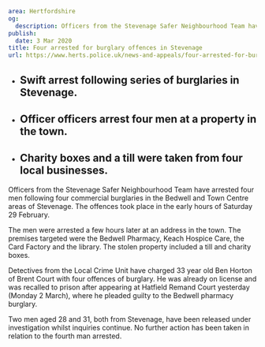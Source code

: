 ```yaml
area: Hertfordshire
og:
  description: Officers from the Stevenage Safer Neighbourhood Team have arrested four men following four commercial burglaries in the Bedwell and Town Centre areas of Stevenage.
publish:
  date: 3 Mar 2020
title: Four arrested for burglary offences in Stevenage
url: https://www.herts.police.uk/news-and-appeals/four-arrested-for-burglary-offences-in-stevenage-1488e
```

* ## Swift arrest following series of burglaries in Stevenage.

 * ## Officer officers arrest four men at a property in the town.

 * ## Charity boxes and a till were taken from four local businesses.

Officers from the Stevenage Safer Neighbourhood Team have arrested four men following four commercial burglaries in the Bedwell and Town Centre areas of Stevenage. The offences took place in the early hours of Saturday 29 February.

The men were arrested a few hours later at an address in the town. The premises targeted were the Bedwell Pharmacy, Keach Hospice Care, the Card Factory and the library. The stolen property included a till and charity boxes.

Detectives from the Local Crime Unit have charged 33 year old Ben Horton of Brent Court with four offences of burglary. He was already on license and was recalled to prison after appearing at Hatfield Remand Court yesterday (Monday 2 March), where he pleaded guilty to the Bedwell pharmacy burglary.

Two men aged 28 and 31, both from Stevenage, have been released under investigation whilst inquiries continue. No further action has been taken in relation to the fourth man arrested.
